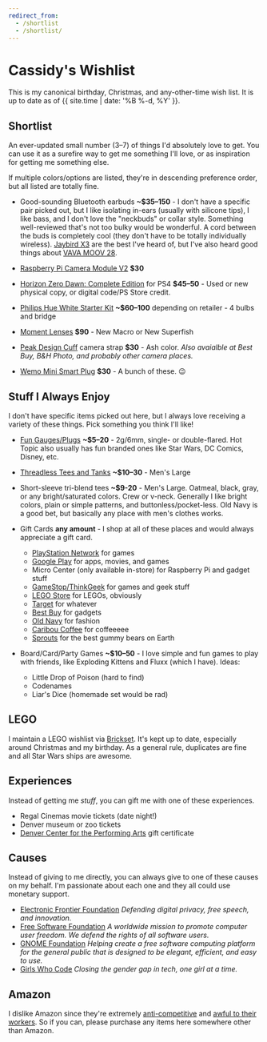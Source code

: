 ```yaml
---
redirect_from:
  - /shortlist
  - /shortlist/
---
```

# Cassidy's Wishlist

This is my canonical birthday, Christmas, and any-other-time wish list. It is
up to date as of {{ site.time | date: '%B %-d, %Y' }}.


## Shortlist

An ever-updated small number (3–7) of things I'd absolutely love to get. You can use it as a surefire way to get me something I'll love, or as inspiration for getting me something else.

If multiple colors/options are listed, they're in descending preference order, but all listed are totally fine.

* Good-sounding Bluetooth earbuds **~$35–150** - I don't have a specific pair picked out, but I like isolating in-ears (usually with silicone tips), I like bass, and I don't love the "neckbuds" or collar style. Something well-reviewed that's not too bulky would be wonderful. A cord between the buds is completely cool (they don't have to be totally individually wireless). [Jaybird X3](https://jaybirdsport.com/en-us/x3-bluetooth-headphones.html) are the best I've heard of, but I've also heard good things about [VAVA MOOV 28](https://www.vava.com/audiovisual-earphones/VA-BH009-2E2CFF6692E5).

* [Raspberry Pi Camera Module V2](http://www.microcenter.com/product/465935/Raspberry_Pi_Camera_Module_V2?src=raspberrypi) **$30**

* [Horizon Zero Dawn: Complete Edition](https://www.gamestop.com/ps4/games/horizon-zero-dawn-complete-edition/156207) for PS4 **$45–50** - Used or new physical copy, or digital code/PS Store credit.

* [Philips Hue White Starter Kit](http://www2.meethue.com/en-us/p/hue-white-starter-kit-e26/46677472009) **~$60–100** depending on retailer - 4 bulbs and bridge

* [Moment Lenses](https://www.shopmoment.com/shop/categories/all/devices/pixel) **$90** - New Macro or New Superfish

* [Peak Design Cuff](https://www.peakdesign.com/cuff) camera strap **$30** - Ash color. _Also avaialble at Best Buy, B&H Photo, and probably other camera places._

* [Wemo Mini Smart Plug](https://www.belkin.com/us/F7C063-Belkin/p/P-F7C063) **$30** - A bunch of these. 😉


## Stuff I Always Enjoy

I don't have specific items picked out here, but I always love receiving a variety of these things. Pick something you think I'll like!

* [Fun Gauges/Plugs](https://arcticbuffalo.com/collections/2g-6mm-filter) **~$5–20** - 2g/6mm, single- or double-flared. Hot Topic also usually has fun branded ones like Star Wars, DC Comics, Disney, etc.

* [Threadless Tees and Tanks](https://threadless.com) **~$10–30** - Men's Large

* Short-sleeve tri-blend tees **~$9-20** - Men's Large. Oatmeal, black, gray, or any bright/saturated colors. Crew or v-neck. Generally I like bright colors, plain or simple patterns, and buttonless/pocket-less. Old Navy is a good bet, but basically any place with men's clothes works.

* Gift Cards **any amount** - I shop at all of these places and would always appreciate a gift card.

  * [PlayStation Network](https://www.playstation.com/en-us/explore/playstationnetwork/psn-cards/) for games
  * [Google Play](https://play.google.com/intl/en_us/about/giftcards/) for apps, movies, and games
  * Micro Center (only available in-store) for Raspberry Pi and gadget stuff
  * [GameStop/ThinkGeek](https://www.gamestop.com/gift-cards) for games and geek stuff
  * [LEGO Store](https://shop.lego.com/en-US/Give-Gift-Card) for LEGOs, obviously
  * [Target](https://www.target.com/c/target-giftcards/all-occasions/-/N-5xsxtZ5rxa0) for whatever
  * [Best Buy](https://www.bestbuy.com/site/electronics/gift-cards/cat09000.c?id=cat09000#/) for gadgets
  * [Old Navy](http://oldnavy.gap.com/customerService/info.do?cid=35433) for fashion
  * [Caribou Coffee](https://shared.caribouperks.com/giftcard/) for coffeeeee
  * [Sprouts](https://www.sprouts.com/giftcards) for the best gummy bears on Earth

* Board/Card/Party Games **~$10–50** - I love simple and fun games to play with friends, like Exploding Kittens and Fluxx (which I have). Ideas:
  * Little Drop of Poison (hard to find)
  * Codenames
  * Liar's Dice (homemade set would be rad)


## LEGO

I maintain a LEGO wishlist via [Brickset](http://brickset.com/sets/wantedby-cassidyjames). It's kept up to date, especially around Christmas and my birthday. As a general rule, duplicates are fine and all Star Wars ships are awesome.


## Experiences

Instead of getting me _stuff_, you can gift me with one of these experiences.

* Regal Cinemas movie tickets (date night!)
* Denver museum or zoo tickets
* [Denver Center for the Performing Arts](https://denvercenter.org) gift certificate


## Causes

Instead of giving to me directly, you can always give to one of these causes on my behalf. I'm passionate about each one and they all could use monetary support.

* [Electronic Frontier Foundation](https://www.eff.org/) _Defending digital privacy, free speech, and innovation._
* [Free Software Foundation](http://www.fsf.org/) _A worldwide mission to promote computer user freedom. We defend the rights of all software users._
* [GNOME Foundation](https://www.gnome.org/support-gnome/donate/) _Helping create a free software computing platform for the general public that is designed to be elegant, efficient, and easy to use._
* [Girls Who Code](https://girlswhocode.com/) _Closing the gender gap in tech, one girl at a time._


## Amazon

I dislike Amazon since they're extremely [anti-competitive](https://www.yalelawjournal.org/note/amazons-antitrust-paradox) and [awful to their workers](https://gizmodo.com/reminder-amazon-treats-its-employees-like-shit-1792642652). So if you can, please purchase any items here somewhere other than Amazon.
